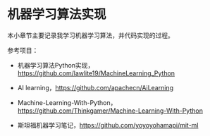 # 机器学习算法实现

本小章节主要记录我学习机器学习算法，并代码实现的过程。



参考项目：

-   机器学习算法Python实现，https://github.com/lawlite19/MachineLearning_Python
-   AI learning，https://github.com/apachecn/AiLearning

-   Machine-Learning-With-Python，https://github.com/Thinkgamer/Machine-Learning-With-Python
-   斯坦福机器学习笔记，https://github.com/yoyoyohamapi/mit-ml